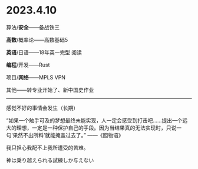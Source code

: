 # 2023.4.10

算法/**安全**——备战铁三

**高数**/概率论——高数基础5

**英语**/日语——18年英一完型 阅读

**编程**/开发——Rust

项目/**网络**——MPLS VPN

其他——转专业开始了、新中国史作业

------

感觉不好的事情会发生（长期）

“如果一个触手可及的梦想最终未能实现，人一定会感受到打击吧……提出一个远大的理想，一定是一种保护自己的手段。因为当结果真的无法实现时，只说一句‘果然不出所料’就能掩盖过去了。” ——《囮物语》

我只担心我配不上我所遭受的苦难。

神は乗り越えられる試練しか与えない

